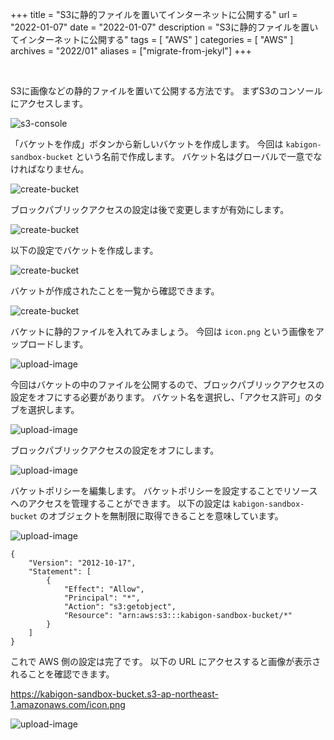 +++
title =  "S3に静的ファイルを置いてインターネットに公開する"
url = "2022-01-07"
date = "2022-01-07"
description = "S3に静的ファイルを置いてインターネットに公開する"
tags = [
  "AWS"
]
categories = [
  "AWS"
]
archives = "2022/01"
aliases = ["migrate-from-jekyl"]
+++

<br>

S3に画像などの静的ファイルを置いて公開する方法です。
まずS3のコンソールにアクセスします。

![s3-console](1.png)

「バケットを作成」ボタンから新しいバケットを作成します。
今回は `kabigon-sandbox-bucket` という名前で作成します。
バケット名はグローバルで一意でなければなりません。

![create-bucket](2.png)

ブロックパブリックアクセスの設定は後で変更しますが有効にします。

![create-bucket](3.png)

以下の設定でバケットを作成します。

![create-bucket](4.png)

バケットが作成されたことを一覧から確認できます。

![create-bucket](5.png)

バケットに静的ファイルを入れてみましょう。
今回は `icon.png` という画像をアップロードします。

![upload-image](6.png)

今回はバケットの中のファイルを公開するので、ブロックパブリックアクセスの設定をオフにする必要があります。
バケット名を選択し、「アクセス許可」のタブを選択します。

![upload-image](7.png)

ブロックパブリックアクセスの設定をオフにします。

![upload-image](8.png)

バケットポリシーを編集します。
バケットポリシーを設定することでリソースへのアクセスを管理することができます。
以下の設定は `kabigon-sandbox-bucket` のオブジェクトを無制限に取得できることを意味しています。

![upload-image](9.png)

```
{
    "Version": "2012-10-17",
    "Statement": [
        {
            "Effect": "Allow",
            "Principal": "*",
            "Action": "s3:getobject",
            "Resource": "arn:aws:s3:::kabigon-sandbox-bucket/*"
        }
    ]
}
```

これで AWS 側の設定は完了です。
以下の URL にアクセスすると画像が表示されることを確認できます。

https://kabigon-sandbox-bucket.s3-ap-northeast-1.amazonaws.com/icon.png


![upload-image](10.png)
